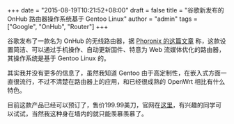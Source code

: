 +++
date = "2015-08-19T10:21:52+08:00"
draft = false
title = "谷歌新发布的 OnHub 路由器操作系统基于 Gentoo Linux"
author = "admin"
tags = ["Google", "OnHub", "Router"]
+++

谷歌发布了一款名为 OnHub 的无线路由器，据 [Phoronix 的这篇文章](http://www.phoronix.com/scan.php?page=news_item&px=Google-OnHub-Router) 称，这款设置简洁、可以通过手机操作、自动更新固件、特意为 Web 流媒体优化的路由器，其操作系统是基于 Gentoo Linux 的。
<!--more-->

其实我并没有更多的信息了，虽然我知道 Gentoo 由于高定制性，在嵌入式方面一直很流行，不过不清楚在路由器上的应用，和已经很成熟的 OpenWrt 相比有什么特色。

目前这款产品已经可以预订了，售价199.99美刀，官网在[这里](https://on.google.com/hub/#buy)，有兴趣的同学可以试试，当然我这种身在墙内的就只能羡慕羡慕了。



